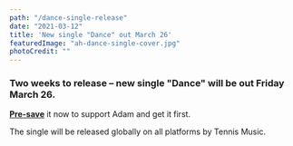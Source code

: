 ```yaml
---
path: "/dance-single-release"
date: "2021-03-12"
title: 'New single "Dance" out March 26'
featuredImage: "ah-dance-single-cover.jpg"
photoCredit: ""
---
```


### Two weeks to release – new single "Dance" will be out Friday March 26.

**[Pre-save](https://awal.ffm.to/dancesingle)** it now to support Adam and get it first.

The single will be released globally on all platforms by Tennis Music.
